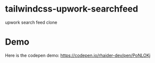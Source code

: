 # tailwindcss-upwork-searchfeed
upwork search feed clone

# Demo
Here is the codepen demo: https://codepen.io/rhaider-dev/pen/PoNLOKj
